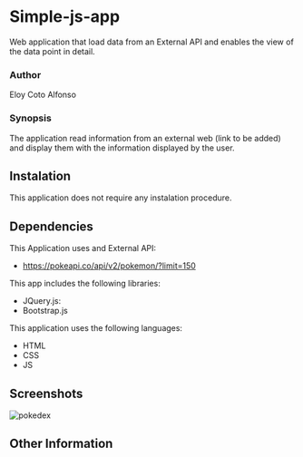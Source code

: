 # Simple-js-app

Web application that load data from an External API and enables the view of the data point in detail.

### Author

Eloy Coto Alfonso

### Synopsis

The application read information from an external web (link to be added) and display them with the information displayed by the user.

## Instalation

This application does not require any instalation procedure.

## Dependencies

This Application uses and External API:

- https://pokeapi.co/api/v2/pokemon/?limit=150

This app includes the following libraries:

- JQuery.js:
- Bootstrap.js

This application uses the following languages:
- HTML
- CSS
- JS

## Screenshots

![pokedex](https://user-images.githubusercontent.com/113536908/200543460-41e9aa5c-747c-4f60-866e-c0c233ec348b.png)

## Other Information

